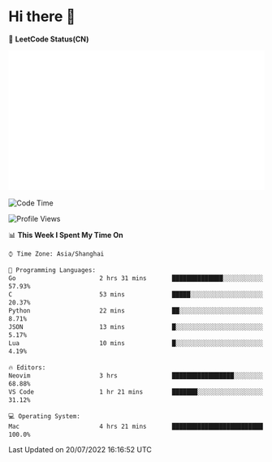 # Hi there 👋

📝 **LeetCode Status(CN)**

![wsmbsbbz's LeetCode status](https://github.com/wsmbsbbz/wsmbsbbz/blob/main/status.svg)

<!--
**wsmbsbbz/wsmbsbbz** is a ✨ _special_ ✨ repository because its `README.md` (this file) appears on your GitHub profile.

Here are some ideas to get you started:

- 🔭 I’m currently working on ...
- 🌱 I’m currently learning ...
- 👯 I’m looking to collaborate on ...
- 🤔 I’m looking for help with ...
- 💬 Ask me about ...
- 📫 How to reach me: ...
- 😄 Pronouns: ...
- ⚡ Fun fact: ...
-->
<!--START_SECTION:waka-->
![Code Time](http://img.shields.io/badge/Code%20Time-0%20secs-blue)

![Profile Views](http://img.shields.io/badge/Profile%20Views-2-blue)

📊 **This Week I Spent My Time On** 

```text
⌚︎ Time Zone: Asia/Shanghai

💬 Programming Languages: 
Go                       2 hrs 31 mins       ██████████████░░░░░░░░░░░   57.93% 
C                        53 mins             █████░░░░░░░░░░░░░░░░░░░░   20.37% 
Python                   22 mins             ██░░░░░░░░░░░░░░░░░░░░░░░   8.71% 
JSON                     13 mins             █░░░░░░░░░░░░░░░░░░░░░░░░   5.17% 
Lua                      10 mins             █░░░░░░░░░░░░░░░░░░░░░░░░   4.19%

🔥 Editors: 
Neovim                   3 hrs               █████████████████░░░░░░░░   68.88% 
VS Code                  1 hr 21 mins        ███████░░░░░░░░░░░░░░░░░░   31.12%

💻 Operating System: 
Mac                      4 hrs 21 mins       █████████████████████████   100.0%

```


 Last Updated on 20/07/2022 16:16:52 UTC
<!--END_SECTION:waka-->
